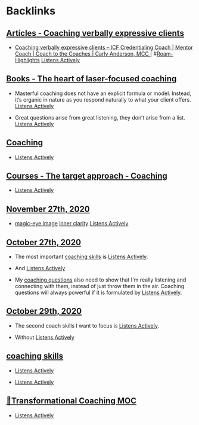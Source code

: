 
# Backlinks
## [Articles - Coaching verbally expressive clients](<Articles - Coaching verbally expressive clients.md>)
- [Coaching verbally expressive clients – ICF Credentialing Coach | Mentor Coach | Coach to the Coaches | Carly Anderson, MCC |](https://carlyanderson.com/coaching-verbally-expressive-clients) #[Roam-Highlights](<Roam-Highlights.md>) [Listens Actively](<Listens Actively.md>)

## [Books - The heart of laser-focused coaching](<Books - The heart of laser-focused coaching.md>)
- Masterful coaching does not have an explicit formula or model. Instead, it’s organic in nature as you respond naturally to what your client offers. [Listens Actively](<Listens Actively.md>)

- Great questions arise from great listening, they don’t arise from a list. [Listens Actively](<Listens Actively.md>)

## [Coaching](<Coaching.md>)
- [Listens Actively](<Listens Actively.md>)

## [Courses - The target approach - Coaching](<Courses - The target approach - Coaching.md>)
- [Listens Actively](<Listens Actively.md>)

## [November 27th, 2020](<November 27th, 2020.md>)
- [magic-eye image](<magic-eye image.md>) [inner clarity](<inner clarity.md>) [Listens Actively](<Listens Actively.md>)

## [October 27th, 2020](<October 27th, 2020.md>)
- The most important [coaching skills](<coaching skills.md>) is [Listens Actively](<Listens Actively.md>).

- And [Listens Actively](<Listens Actively.md>)

- My [coaching questions](<coaching questions.md>) also need to show that I'm really listening and connecting with them, instead of just throw them in the air. Coaching questions will always powerful if it is formulated by [Listens Actively](<Listens Actively.md>).

## [October 29th, 2020](<October 29th, 2020.md>)
- The second coach skills I want to focus is [Listens Actively](<Listens Actively.md>).

- Without [Listens Actively](<Listens Actively.md>)

## [coaching skills](<coaching skills.md>)
- [Listens Actively](<Listens Actively.md>)

- [Listens Actively](<Listens Actively.md>)

## [🧭Transformational Coaching MOC](<🧭Transformational Coaching MOC.md>)
- [Listens Actively](<Listens Actively.md>)

